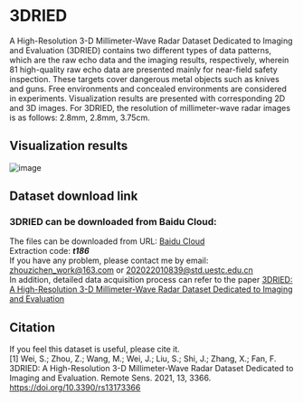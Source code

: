 # 3DRIED
A High-Resolution 3-D Millimeter-Wave Radar Dataset Dedicated to Imaging and Evaluation (3DRIED) contains two different types of data patterns, which are the raw echo data and the imaging results, respectively, wherein 81 high-quality raw echo data are presented mainly for near-field safety inspection. These targets cover dangerous metal objects such as knives and guns. Free environments and concealed environments are considered in experiments. Visualization results are presented with corresponding 2D and 3D images. For 3DRIED, the resolution of millimeter-wave radar images is as follows: 2.8mm, 2.8mm, 3.75cm.
## Visualization results
![image](/ima/dataset.jpg) 
## Dataset download link
### 3DRIED can be downloaded from Baidu Cloud:
The files can be downloaded from URL: [Baidu Cloud](https://pan.baidu.com/s/1ixH5y72T34mX_Zjz_8e-NA)   
Extraction code: ***t186***   
If you have any problem, please contact me by email: zhouzichen_work@163.com or 202022010839@std.uestc.edu.cn    
In addition, detailed data acquisition process can refer to the paper [3DRIED: A High-Resolution 3-D Millimeter-Wave Radar Dataset Dedicated to Imaging and Evaluation](https://www.mdpi.com/2072-4292/13/17/3366)
## Citation
If you feel this dataset is useful, please cite it.   
[1] Wei, S.; Zhou, Z.; Wang, M.; Wei, J.; Liu, S.; Shi, J.; Zhang, X.; Fan, F. 3DRIED: A High-Resolution 3-D Millimeter-Wave Radar Dataset Dedicated to Imaging and Evaluation. Remote Sens. 2021, 13, 3366. https://doi.org/10.3390/rs13173366
